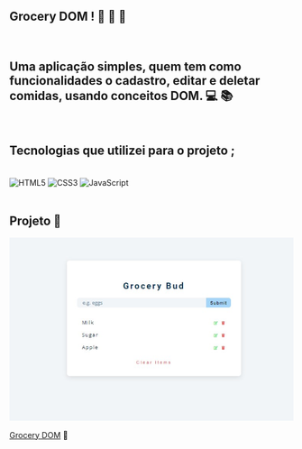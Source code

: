 ## Grocery DOM !  🍴 🥣 🧈
<br>

##  Uma aplicação simples, quem tem como funcionalidades o cadastro, editar e deletar comidas, usando conceitos DOM. 💻 📚
<br>

## Tecnologias que utilizei para o projeto ;  
<div style="display: inline_block"><br>
    <img  align="center" src="https://cdn.jsdelivr.net/gh/devicons/devicon/icons/html5/html5-original-wordmark.svg" heigth="30" width="40"alt="HTML5">
    <img  align="center" src="https://cdn.jsdelivr.net/gh/devicons/devicon/icons/css3/css3-original-wordmark.svg" heigth="30" width="40"alt="CSS3">
    <img  align="center" src="https://cdn.jsdelivr.net/gh/devicons/devicon/icons/javascript/javascript-original.svg" heigth="30" width="40"alt="JavaScript">
</div>

<br>

## Projeto 🥰

![](./assets/images/grocery-dom.jpg)

[Grocery DOM](https://alisson-aguiars2k.github.io/grocery-dom/) 🔗